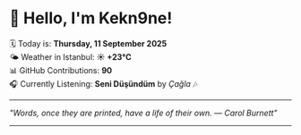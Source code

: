 # 👋 Hello, I'm Kekn9ne!

🗓️ Today is: **Thursday, 11 September 2025**  
🌤️ Weather in Istanbul: **☀️   +23°C**  
📊 GitHub Contributions: **90**  
🎧 Currently Listening: **Seni Düşündüm** by *Çağla* 🎶

---

_"Words, once they are printed, have a life of their own. — *Carol Burnett*"_

---
